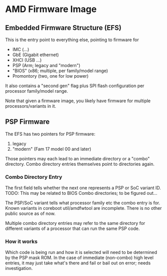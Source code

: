 # AMD Firmware Image

## Embedded Firmware Structure (EFS)

This is the entry point to everything else, pointing to firmware for
- IMC (...)
- GbE (Gigabit ethernet)
- XHCI (USB ...)
- PSP (Arm; legacy and "modern")
- "BIOS" (x86; multiple, per family/model range)
- Promontory (two, one for low power)

It also contains a "second gen" flag plus SPI flash configuration per processor
family/model range.

Note that given a firmware image, you likely have firmware for multiple
processors/variants in it.

## PSP Firmware

The EFS has two pointers for PSP firmware:
1. legacy
2. "modern" (Fam 17 model 00 and later)

Those pointers may each lead to an immediate directory or a "combo" directory.
Combo directory entries themselves point to directories again.

### Combo Directory Entry

The first field tells whether the next one represents a PSP or SoC variant ID.
TODO: This may be related to BIOS Combo directories; to be figured out...

The PSP/SoC variant tells what processor family etc the combo entry is for.
Known variants in coreboot util/amdfwtool are incomplete.
There is no other public source as of now.

Multiple combo directory entries may refer to the same directory for different
variants of a processor that can run the same PSP code.

### How it works

Which code is being run and how it is selected will need to be determined by
the PSP mask ROM. In the case of immediate (non-combo) high level entries, it
may just take what's there and fail or bail out on error; needs investigation.
